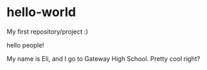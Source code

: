 # hello-world
My first repository/project :)

hello people!
 
My name is Eli, and I go to Gateway High School. Pretty cool right?
